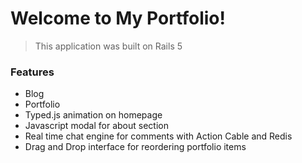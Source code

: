 # Welcome to My Portfolio!

> This application was built on Rails 5

### Features

- Blog
- Portfolio
- Typed.js animation on homepage
- Javascript modal for about section
- Real time chat engine for comments with Action Cable and Redis
- Drag and Drop interface for reordering portfolio items
